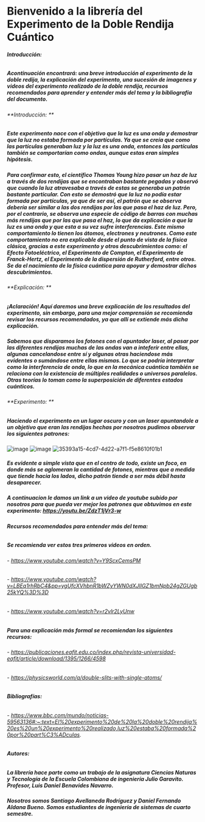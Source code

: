 # Bienvenido a la librería del Experimento de la Doble Rendija Cuántico
###### **Introducción:**
##### Acontinuación encontrará: una breve introducción al experimento de la doble redija, la explicación del experimento, una sucesión de imagenes y videos del experimento realizado de la doble rendija, recursos recomendados para aprender y entender más del tema y la bibliografía del documento. 
###### **Introducción: **
##### Este experimento nace con el objetivo que la luz es una onda y demostrar que la luz no estaba formada por partículas. Ya que se creía que como las partículas generaban luz y la luz es una onda, entonces las partículas también se comportarían como ondas, aunque estas eran simples hipótesis.
##### Para confirmar esto, el científico Thomas Young hizo pasar un haz de luz a través de dos rendijas que se encontraban bastante pegadas y observó que cuando la luz atravesaba a través de estas se generaba un patrón bastante particular. Con esto se demostró que la luz no podía estar formada por partículas, ya que de ser así, el patrón que se observa debería ser similar a las dos rendijas por las que pasa el haz de luz. Pero, por el contrario, se observa una especie de código de barras con muchas más rendijas que por las que pasa el haz, lo que da explicación a que la luz es una onda y que esta a su vez sufre interferencias.  Este mismo comportamiento lo tienen los átomos, electrones y neutrones. Como este comportamiento no era explicable desde el punto de vista de la física clásica, gracias a este experimento y otros descubrimientos como: el Efecto Fotoeléctrico, el Experimento de Compton, el Experimento de Franck-Hertz, el Experimento de la dispersión de Rutherford, entre otros. Se da el nacimiento de la física cuántica para apoyar y demostrar dichos descubrimientos.
###### **Explicación: **
##### **¡Aclaración!** Aquí daremos una breve explicación de los resultados del experimento, sin embargo, para una mejor comprensión se recomienda revisar los recursos recomendados, ya que allí se extiende más dicha explicación.
##### Sabemos que disparamos los fotones con el apuntador laser, al pasar por las diferentes rendijas muchas de las ondas van a inteferir entre ellas, algunas cancelandose entre sí y algunas otras haciendose más evidentes o sumándose entre ellas mismas. Lo que se podría interpretar como la interferencia de onda, lo que en la mecánica cuántica también se relaciona con la existencia de múltiples realidades o universos paralelos.  Otras teorías lo toman como la superposición de diferentes estados cuánticos.
###### **Experimento: **
##### Haciendo el experimento en un lugar oscuro y con un laser apuntandole a un objetivo que eran las rendijas hechas por nosotros pudimos observar los siguientes patrones:
![image](https://github.com/santiagoAvellaR/experimentoDobleRendija/assets/143046270/1b314e07-8ff7-43dd-957c-661e4f98d72b)
![image](https://github.com/santiagoAvellaR/experimentoDobleRendija/assets/143046270/739cc695-e97a-497e-809c-26493e2b7d4f)
![35393a15-4cd7-4d22-a7f1-f5e8610f01b1](https://github.com/santiagoAvellaR/experimentoDobleRendija/assets/143046270/ee216448-0e97-45c1-a0ee-8d47f872b7bf)
##### Es evidente a simple vista que en el centro de todo, existe un foco, en donde más se aglomeran la cantidad de fotones, mientras que a medida que tiende hacia los lados, dicho patrón tiende a ser más débil hasta desaparecer.
##### A continuacion le damos un link a un video de youtube subido por nosotros para que pueda ver mejor los patrones que obtuvimos en este experimento: https://youtu.be/ZdzT1jVr3-w

###### **Recursos recomendados para entender más del tema:**
##### Se recomienda ver estos tres primeros videos en orden.
###### - https://www.youtube.com/watch?v=Y9ScxCemsPM
###### - https://www.youtube.com/watch?v=LBEq1rhRbC4&pp=ygUfcXVhbnR1bWZyYWN0dXJlIGZ1bmNpb24gZGUgb25kYQ%3D%3D
###### - https://www.youtube.com/watch?v=r2vlr2LyUnw
#####  Para una explicación más formal se recomiendan los siguientes recursos:
###### - https://publicaciones.eafit.edu.co/index.php/revista-universidad-eafit/article/download/1395/1266/4598
###### - https://physicsworld.com/a/double-slits-with-single-atoms/


###### **Bibliografías:**
###### - https://www.bbc.com/mundo/noticias-59563136#:~:text=El%20experimento%20de%20la%20doble%20rendija%20es%20un%20experimento%20realizado,luz%20estaba%20formada%20por%20part%C3%ADculas.

###### **Autores:**
##### La librería hace parte como un trabajo de la asignatura Ciencias Naturas y Tecnología de la Escuela Colombiana de ingeniería Julio Garavito. Profesor, Luis Daniel Benavides Navarro.
##### **Nosotros somos Santiago Avellaneda Rodríguez y Daniel Fernando Aldana Bueno. Somos estudiantes de ingeniería de  sistemas de cuarto semestre.**
